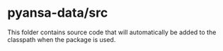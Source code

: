 # pyansa-data/src

This folder contains source code that will automatically be added to the classpath when
the package is used.
